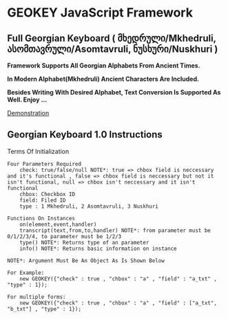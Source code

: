 GEOKEY JavaScript Framework
===========================

Full Georgian Keyboard ( მხედრული/Mkhedruli, ასომთავრული/Asomtavruli, ნუსხური/Nuskhuri )
-------------------------------------------------------------------------------------

<b>Framework Supports All Georgian Alphabets From Ancient Times.</b>

<b>In Modern Alphabet(Mkhedruli) Ancient Characters Are Included.</b>

<b>Besides Writing With Desired Alphabet, Text Conversion Is Supported As Well. Enjoy ...</b>

<a href="//nanobash.github.io/GEOKEY/">Demonstration</a>

Georgian Keyboard 1.0 Instructions
----------------------------------

Terms Of Initialization
	
	Four Parameters Required
		check: true/false/null NOTE*: true => chbox field is neccessary and it's functional , false => chbox field is neccessary but not it isn't functional, null => chbox isn't neccessary and it isn't functional 
		chbox: Checkbox ID
		field: Filed ID
		type : 1 Mkhedruli, 2 Asomtavruli, 3 Nuskhuri
	
	Functions On Instances
		on(element,event,handler)
		transcript(text,from,to,handler) NOTE*: from parameter must be 0/1/2/3/4, to parameter must be 1/2/3
		type() NOTE*: Returns type of an parameter
		info() NOTE*: Returns basic information on instance
	
	NOTE*: Argument Must Be An Object As Is Shown Below
	
	For Example:
		new GEOKEY({"check" : true , "chbox" : "a" , "field" : "a_txt" , "type" : 1});
		
	For multiple forms:
		new GEOKEY({"check" : true , "chbox" : "a" , "field" : ["a_txt", "b_txt"] , "type" : 1});
